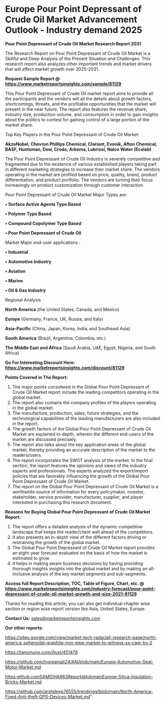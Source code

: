# Europe Pour Point Depressant of Crude Oil Market Advancement Outlook - Industry demand 2025

<strong>Pour Point Depressant of Crude Oil Market Research Report 2031</strong>

The Research Report on Pour Point Depressant of Crude Oil Market is a Skillful and Deep Analysis of the Present Situation and Challenges. This research report also analyzes other important trends and market drivers that will affect market growth over 2025-2031.

<strong>Request Sample Report @ <a href=https://www.marketreportsinsights.com/sample/81129>https://www.marketreportsinsights.com/sample/81129</a></strong>

This Pour Point Depressant of Crude Oil market report aims to provide all the participants and the vendors will all the details about growth factors, shortcomings, threats, and the profitable opportunities that the market will present in the near future. The report also features the revenue share, industry size, production volume, and consumption in order to gain insights about the politics to contest for gaining control of a large portion of the market share.

Top Key Players in the Pour Point Depressant of Crude Oil Market:

<strong>AkzoNobel, Chevron Phillips Chemical, Clariant, Evonik, Afton Chemical, BASF, Huntsman, Dow, Croda, Arkema, Lubrizol, Nalco Water (Ecolab)</strong>

The Pour Point Depressant of Crude Oil Industry is severely competitive and fragmented due to the existence of various established players taking part in different marketing strategies to increase their market share. The vendors operating in the market are profiled based on price, quality, brand, product differentiation, and product portfolio. The vendors are turning their focus increasingly on product customization through customer interaction.

Pour Point Depressant of Crude Oil Market Major Types are:

<strong>• Surface Active Agents Type Based

• Polymer Type Based

• Compound Copolymer Type Based

• Pour Point Depressant of Crude Oil</strong>

Market Major end-user applications :

<strong>• Industrial

• Automotive Industry

• Aviation

• Marine

• Oil & Gas Industry</strong>

Regional Analysis

</u><strong><b>North America</b></strong> (the United States, Canada, and Mexico)

<strong><b>Europe </b></strong>(Germany, France, UK, Russia, and Italy)

<strong><b>Asia-Pacific</b></strong> (China, Japan, Korea, India, and Southeast Asia)

<strong><b>South America</b></strong> (Brazil, Argentina, Colombia, etc.)

<strong><b>The Middle East and Africa</b></strong> (Saudi Arabia, UAE, Egypt, Nigeria, and South Africa)

<strong>Go For Interesting Discount Here: <a href=https://www.marketreportsinsights.com/discount/81129>https://www.marketreportsinsights.com/discount/81129</a></strong>

<strong>Points Covered in The Report:</strong>
<ol>
  <li>The major points considered in the Global Pour Point Depressant of Crude Oil Market report include the leading competitors operating in the global market.</li>
  <li>The report also contains the company profiles of the players operating in the global market.</li>
  <li>The manufacture, production, sales, future strategies, and the technological capabilities of the leading manufacturers are also included in the report.</li>
  <li>The growth factors of the Global Pour Point Depressant of Crude Oil Market are explained in-depth, wherein the different end-users of the market are discussed precisely.</li>
  <li>The report also talks about the key application areas of the global market, thereby providing an accurate description of the market to the readers/users.</li>
  <li>The report incorporates the SWOT analysis of the market. In the final section, the report features the opinions and views of the industry experts and professionals. The experts analyzed the export/import policies that are favorably influencing the growth of the Global Pour Point Depressant of Crude Oil Market.</li>
  <li>The report on the Global Pour Point Depressant of Crude Oil Market is a worthwhile source of information for every policymaker, investor, stakeholder, service provider, manufacturer, supplier, and player interested in purchasing this research document.</li>
</ol>
<strong>Reasons for Buying Global Pour Point Depressant of Crude Oil Market Report:</strong>

<ol>
  <li>The report offers a detailed analysis of the dynamic competitive landscape that keeps the reader/client well ahead of the competitors.</li>
  <li>It also presents an in-depth view of the different factors driving or restraining the growth of the global market.</li>
  <li>The Global Pour Point Depressant of Crude Oil Market report provides an eight-year forecast evaluated on the basis of how the market is estimated to grow.</li>
  <li>It helps in making aware business decisions by having providing thorough insights insights into the global market and by making an all-inclusive analysis of the key market segments and sub-segments.</li>
</ol>
<strong>Access full Report Description, TOC, Table of Figure, Chart, etc. @ <a href=https://www.marketreportsinsights.com/industry-forecast/pour-point-depressant-of-crude-oil-market-growth-and-size-2021-81129>https://www.marketreportsinsights.com/industry-forecast/pour-point-depressant-of-crude-oil-market-growth-and-size-2021-81129</a></strong>


Thanks for reading this article; you can also get individual chapter wise section or region wise report version like Asia, United States, Europe.

<strong>Contact Us:</strong>
sales@marketreportsinsights.com

<strong>Our other reports:</strong>

<a href=https://sites.google.com/view/market-tech-radar/all-research-page/north-america-spheroidal-graphite-iron-pipe-market-to-witness-xx-cagr-by-2>https://sites.google.com/view/market-tech-radar/all-research-page/north-america-spheroidal-graphite-iron-pipe-market-to-witness-xx-cagr-by-2</a>

<a href=https://tanomuno.com/illust/451478>https://tanomuno.com/illust/451478</a>

<a href=https://github.com/tyagianjali24/AN/blob/main/Europe-Automotive-Seat-Motor-Market.md>https://github.com/tyagianjali24/AN/blob/main/Europe-Automotive-Seat-Motor-Market.md</a>

<a href=https:github.comSAMIDHA963ReportsblobmainEurope-Silica-Insulation-Bricks-Market.md>https:github.comSAMIDHA963ReportsblobmainEurope-Silica-Insulation-Bricks-Market.md</a>

<a href=https://github.com/arshdeep76555/trendingg/blob/main/North-America-Fixed-Anti-theft-GPS-Devices-Market.md>https://github.com/arshdeep76555/trendingg/blob/main/North-America-Fixed-Anti-theft-GPS-Devices-Market.md</a>"
